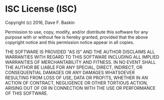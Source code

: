 # ISC License (ISC)

Copyright (c) 2016, Dave F. Baskin

Permission to use, copy, modify, and/or distribute this software for any purpose
with or without fee is hereby granted, provided that the above copyright notice
and this permission notice appear in all copies.

THE SOFTWARE IS PROVIDED "AS IS" AND THE AUTHOR DISCLAIMS ALL WARRANTIES WITH
REGARD TO THIS SOFTWARE INCLUDING ALL IMPLIED WARRANTIES OF MERCHANTABILITY AND
FITNESS. IN NO EVENT SHALL THE AUTHOR BE LIABLE FOR ANY SPECIAL, DIRECT, INDIRECT,
OR CONSEQUENTIAL DAMAGES OR ANY DAMAGES WHATSOEVER RESULTING FROM LOSS OF USE, DATA
OR PROFITS, WHETHER IN AN ACTION OF CONTRACT, NEGLIGENCE OR OTHER TORTIOUS ACTION,
ARISING OUT OF OR IN CONNECTION WITH THE USE OR PERFORMANCE OF THIS SOFTWARE.

